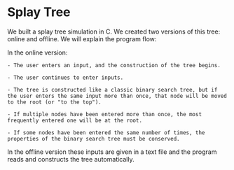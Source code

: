 # Splay Tree

We built a splay tree simulation in C. We created two versions of this tree: online and offline.
We will explain the program flow:
 
  In the online version:
    
    - The user enters an input, and the construction of the tree begins.
    
    - The user continues to enter inputs.
    
    - The tree is constructed like a classic binary search tree, but if the user enters the same input more than once, that node will be moved to the root (or "to the top").
    
    - If multiple nodes have been entered more than once, the most frequently entered one will be at the root.
    
    - If some nodes have been entered the same number of times, the properties of the binary search tree must be conserved.

  In the offline version these inputs are given in a text file and the program reads and constructs the tree automatically.
